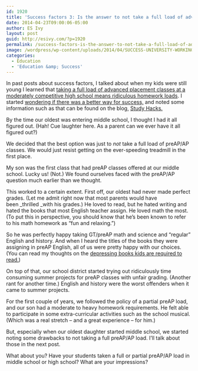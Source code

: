 ```yaml
---
id: 1920
title: 'Success factors 3: Is the answer to not take a full load of advanced placement courses?'
date: 2014-04-23T09:00:06-05:00
author: ES Ivy
layout: post
guid: http://esivy.com/?p=1920
permalink: /success-factors-is-the-answer-to-not-take-a-full-load-of-advanced-placement-courses/
image: /wordpress/wp-content/uploads/2014/04/SUCCESS-UNIVERSITY-WORKING-COPY.jpg
categories:
  - Education
  - 'Education &amp; Success'
---
```

In past posts about success factors, I talked about when my kids were still young I learned that <a title="success factors 1" href="http://esivy.com/?p=1903" target="_blank">taking a full load of advanced placement classes at a moderately competitive high school means ridiculous homework loads</a>. I started <a title="success factors" href="http://esivy.com/?p=1919" target="_blank">wondering if there was a better way for success,</a> and noted some information such as that can be found on the blog, <a title="Study Hacks" href="http://calnewport.com/blog/about/" target="_blank">Study Hacks.</a>

By the time our oldest was entering middle school, I thought I had it all figured out. (Hah! Cue laughter here. As a parent can we ever have it all figured out?)<!--more-->

We decided that the best option was just to _not_ take a full load of preAP/AP classes. We would just resist getting on the ever-speeding treadmill in the first place.

My son was the first class that had preAP classes offered at our middle school. Lucky us! (Not.) We found ourselves faced with the preAP/AP question much earlier than we thought.

This worked to a certain extent. First off, our oldest had never made perfect grades. (Let me admit right now that most parents would have been _thrilled _with his grades.) He loved to read, but he hated writing and hated the books that most English teacher assign. He loved math the most. (To put this in perspective, you should know that he&#8217;s been known to refer to his math homework as &#8220;fun and relaxing.&#8221;)

So he was perfectly happy taking GT/preAP math and science and &#8220;regular&#8221; English and history. And when I heard the titles of the books they were assigning in preAP English, all of us were pretty happy with our choices. (You can read my thoughts on the [depressing books kids are required to read.](http://esivy.com/why-is-required-school-reading-so-depressing/ "Why is required school reading so depressing?"))

On top of that, our school district started trying out ridiculously time consuming summer projects for preAP classes with unfair grading. (Another rant for another time.) English and history were the worst offenders when it came to summer projects.

For the first couple of years, we followed the policy of a partial preAP load, and our son had a moderate to heavy homework requirements. He felt able to participate in some extra-curricular activities such as the school musical. (Which was a real stretch &#8211; and a great experience &#8211; for him.)

But, especially when our oldest daughter started middle school, we started noting some drawbacks to not taking a full preAP/AP load. I&#8217;ll talk about those in the next post.

What about you? Have your students taken a full or partial preAP/AP load in middle school or high school? What are your impressions?